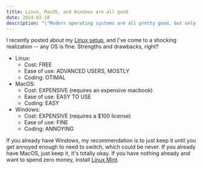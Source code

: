 ```yaml
---
title: Linux, MacOS, and Windows are all good
date: 2024-02-18
description: "\"Modern operating systems are all pretty good, but only Linux is free, open-source, and fastest. While you may have to DIY some software, it's not hard if you use ChatGPT and Youtube to guide you.\""
---
```


I recently posted about my [Linux setup](simple-software.md), and I've come to a shocking realization -- any OS is fine. Strengths and drawbacks, right?

- Linux:
	- Cost: FREE
	- Ease of use: ADVANCED USERS, MOSTLY
	- Coding: OTIMAL
- MacOS: 
	- Cost: EXPENSIVE (requires an expensive macbook)
	- Ease of use: EASY TO USE
	- Coding: EASY
- Windows:
	- Cost: EXPENSIVE (requires a $100 license)
	- Ease of use: FINE
	- Coding: ANNOYING

If you already have Windows, my recommendation is to just keep it until you get annoyed enough to need to switch, which could be never. If you already have MacOS, just keep it, it's totally okay. If you have nothing already and want to spend zero money, install [Linux Mint](https://linuxmint.org).
